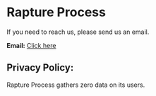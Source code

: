 # Rapture Process

If you need to reach us, please send us an email.

**Email:** [Click here](mailto:speakoft2another@gmail.com)


## Privacy Policy:

Rapture Process gathers zero data on its users.
